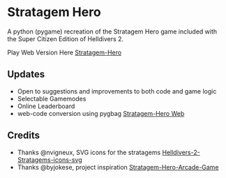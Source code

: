 # Stratagem Hero

A python (pygame) recreation of the Stratagem Hero game included with the Super Citizen Edition of Helldivers 2.

Play Web Version Here [Stratagem-Hero](https://theoriseconcepts.github.io/Stratagem-Hero/index.html)

## Updates

- Open to suggestions and improvements to both code and game logic
- Selectable Gamemodes
- Online Leaderboard
- web-code conversion using pygbag [Stratagem-Hero Web](https://github.com/TheoriseConcepts/TheoriseConcepts.github.io/tree/main)

## Credits

- Thanks @nvigneux, SVG icons for the stratagems [Helldivers-2-Stratagems-icons-svg](https://github.com/nvigneux/Helldivers-2-Stratagems-icons-svg)
- Thanks @byjokese, project inspiration [Stratagem-Hero-Arcade-Game](https://github.com/byjokese/stratagem-hero)

